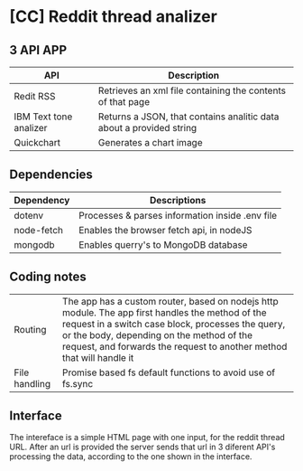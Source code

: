 
# [CC] Reddit thread analizer

## 3 API APP
| API | Description |
|--|--|
| Redit RSS | Retrieves an xml file containing the contents of that page |
| IBM Text tone analizer | Returns a JSON, that contains analitic data about a provided string |
|Quickchart|Generates a chart image|

## Dependencies
| Dependency | Descriptions |
|--|--|
| dotenv | Processes & parses information inside .env file |
| node-fetch | Enables the browser fetch api, in nodeJS |
| mongodb | Enables querry's to MongoDB database |

## Coding notes
|  |  |
|--|--|
| Routing | The app has a custom router, based on nodejs http module. The app first handles the method of the request in a switch case block, processes the query, or the body, depending on the method of the request, and forwards the request to another method that will handle it |
| File handling | Promise based fs default functions to avoid use of fs.sync  |

## Interface
The intereface is a simple HTML page with one input, for the reddit thread URL.
After an url is provided the server sends that url in 3 diferent API's processing the data, according to the one shown in the interface.
